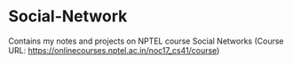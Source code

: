 # Social-Network
Contains my notes and projects on NPTEL course Social Networks (Course URL: https://onlinecourses.nptel.ac.in/noc17_cs41/course)
